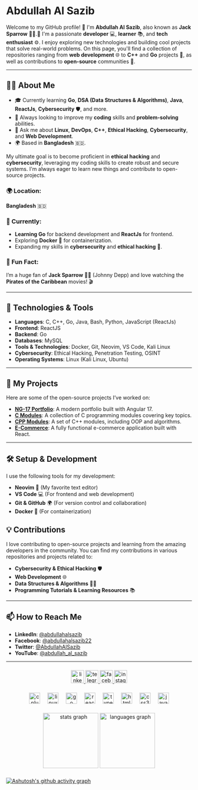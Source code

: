 # Abdullah Al Sazib

Welcome to my GitHub profile! 👋 I'm **Abdullah Al Sazib**, also known as **Jack Sparrow** 🏴‍☠️.🚀 I'm a passionate **developer** 💻, **learner** 📚, and **tech enthusiast** ⚙️. I enjoy exploring new technologies and building cool projects that solve real-world problems. On this page, you'll find a collection of repositories ranging from **web development** 🌐 to **C++** and **Go** projects 🐍, as well as contributions to **open-source** communities 💪.

---

## 🧑‍💻 About Me

- 🎓 Currently learning **Go**, **DSA (Data Structures & Algorithms)**, **Java**, **ReactJs**, **Cybersecurity** 🛡️, and more.
- 🌱 Always looking to improve my **coding** skills and **problem-solving** abilities.
- 💬 Ask me about **Linux**, **DevOps**, **C++**, **Ethical Hacking**, **Cybersecurity**, and **Web Development**.
- 🌍 Based in **Bangladesh** 🇧🇩.


My ultimate goal is to become proficient in **ethical hacking** and **cybersecurity**, leveraging my coding skills to create robust and secure systems. I'm always eager to learn new things and contribute to open-source projects.

### 🌍 Location:
**Bangladesh** 🇧🇩

### 💼 Currently:
- **Learning Go** for backend development and **ReactJs** for frontend.
- Exploring **Docker** 🐳 for containerization.
- Expanding my skills in **cybersecurity** and **ethical hacking** 🔐.

### 💬 Fun Fact:
I’m a huge fan of **Jack Sparrow** 🏴‍☠️ (Johnny Depp) and love watching the **Pirates of the Caribbean** movies! 🎬

---

## 🚀 Technologies & Tools

- **Languages**: C, C++, Go, Java, Bash, Python, JavaScript (ReactJs)
- **Frontend**: ReactJS
- **Backend**: Go
- **Databases**: MySQL
- **Tools & Technologies**: Docker, Git, Neovim, VS Code, Kali Linux
- **Cybersecurity**: Ethical Hacking, Penetration Testing, OSINT
- **Operating Systems**: Linux (Kali Linux, Ubuntu)
---

## 📝 My Projects

Here are some of the open-source projects I’ve worked on:

- **[NG-17 Portfolio](https://github.com/abdullahalsazib/ng-17-portfolio)**: A modern portfolio built with Angular 17.
- **[C Modules](https://github.com/abdullahalsazib/C-Modules)**: A collection of C programming modules covering key topics.
- **[CPP Modules](https://github.com/abdullahalsazib/CPP-Modules)**: A set of C++ modules, including OOP and algorithms.
- **[E-Commerce](https://github.com/abdullahalsazib/e-commerce)**: A fully functional e-commerce application built with React.

---


## 🛠️ Setup & Development

I use the following tools for my development:

- **Neovim** 📝 (My favorite text editor)
- **VS Code** 💻 (For frontend and web development)
- **Git & GitHub** 🌍 (For version control and collaboration)
- **Docker** 🐋 (For containerization)


## 💡 Contributions

I love contributing to open-source projects and learning from the amazing developers in the community. You can find my contributions in various repositories and projects related to:

- **Cybersecurity & Ethical Hacking** 🛡️
- **Web Development** 🌐
- **Data Structures & Algorithms** 🧑‍💻
- **Programming Tutorials & Learning Resources** 📚

---

## 📫 How to Reach Me

- **LinkedIn**: [@abdullahalsazib](https://www.linkedin.com/in/abdullah-al-sazib-a79102244)
- **Facebook**: [@abdullahalsazib22](https://www.facebook.com/abdullahalsazib22)
- **Twitter**: [@AbdullahAlSazib](https://x.com/AbdullahAlSazib)
- **YouTube**: [@abdullah_al_sazib](https://www.youtube.com/@abdullah_al_sazib)

---
###

<div align="center">
  <a href="https://www.linkedin.com/in/abdullah-al-sazib-a79102244" target="_blank">
    <img src="https://img.shields.io/static/v1?message=LinkedIn&logo=linkedin&label=&color=0077B5&logoColor=white&labelColor=&style=for-the-badge" height="35" alt="linkedin logo"  />
  </a>
  <a href="https://t.me/anonymousjacke" target="_blank">
    <img src="https://img.shields.io/static/v1?message=Telegram&logo=telegram&label=&color=2CA5E0&logoColor=white&labelColor=&style=for-the-badge" height="35" alt="telegram logo"  />
  </a>
  <a href="https://www/facebook.com/abdullahalsazib22" target="_blank">
    <img src="https://img.shields.io/static/v1?message=Facebook&logo=facebook&label=&color=1877F2&logoColor=white&labelColor=&style=for-the-badge" height="35" alt="facebook logo"  />
  </a>
  <a href="https://www.instagram.com/abdullah_al_sazib" target="_blank">
    <img src="https://img.shields.io/static/v1?message=Instagram&logo=instagram&label=&color=E4405F&logoColor=white&labelColor=&style=for-the-badge" height="35" alt="instagram logo"  />
  </a>
</div>

###

<div align="center">
  <img src="https://cdn.jsdelivr.net/gh/devicons/devicon/icons/cplusplus/cplusplus-original.svg" height="30" alt="cplusplus logo"  />
  <img width="12" />
  <img src="https://cdn.jsdelivr.net/gh/devicons/devicon/icons/linux/linux-original.svg" height="30" alt="linux logo"  />
  <img width="12" />
  <img src="https://cdn.jsdelivr.net/gh/devicons/devicon/icons/go/go-original.svg" height="30" alt="go logo"  />
  <img width="12" />
  <img src="https://cdn.jsdelivr.net/gh/devicons/devicon/icons/react/react-original.svg" height="30" alt="reactjs logo"  />
  <img width="12" />
  <img src="https://cdn.jsdelivr.net/gh/devicons/devicon/icons/typescript/typescript-original.svg" height="30" alt="typescript logo"  />
  <img width="12" />
  <img src="https://cdn.jsdelivr.net/gh/devicons/devicon/icons/html5/html5-original.svg" height="30" alt="html5 logo"  />
  <img width="12" />
  <img src="https://cdn.jsdelivr.net/gh/devicons/devicon/icons/css3/css3-original.svg" height="30" alt="css3 logo"  />
  <img width="12" />
  <img src="https://cdn.jsdelivr.net/gh/devicons/devicon/icons/javascript/javascript-original.svg" height="30" alt="javascript logo"  />
  
</div>

###

<div align="center">
  <img src="https://github-readme-stats.vercel.app/api?username=abdullahalsazib&hide_title=false&hide_rank=false&show_icons=true&include_all_commits=true&count_private=true&disable_animations=false&theme=dracula&locale=en&hide_border=false&order=1" height="150" alt="stats graph"  />
  <img src="https://github-readme-stats.vercel.app/api/top-langs?username=abdullahalsazib&locale=en&hide_title=false&layout=compact&card_width=320&langs_count=5&theme=dracula&hide_border=false&order=2" height="150" alt="languages graph"  />
</div>

###

[![Ashutosh's github activity graph](https://github-readme-activity-graph.vercel.app/graph?username=abdullahalsazib&bg_color=3d3d3d&color=ffffff&line=00b862&point=80ff66&area=true&hide_border=true)](https://github.com/ashutosh00710/github-readme-activity-graph)
